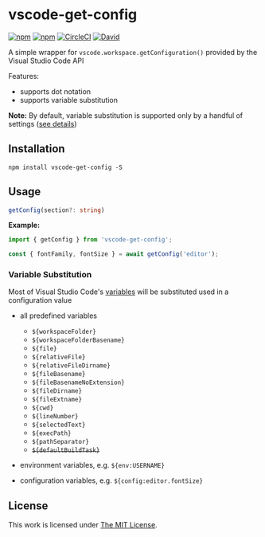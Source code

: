 # vscode-get-config

[![npm](https://flat.badgen.net/npm/license/vscode-get-config)](https://www.npmjs.org/package/vscode-get-config)
[![npm](https://flat.badgen.net/npm/v/vscode-get-config)](https://www.npmjs.org/package/vscode-get-config)
[![CircleCI](https://flat.badgen.net/circleci/github/idleberg/node-vscode-get-config)](https://circleci.com/gh/idleberg/node-vscode-get-config)
[![David](https://flat.badgen.net/david/dep/idleberg/node-vscode-get-config)](https://david-dm.org/idleberg/node-vscode-get-config)

A simple wrapper for `vscode.workspace.getConfiguration()` provided by the Visual Studio Code API

Features:

- supports dot notation
- supports variable substitution

**Note:** By default, variable substitution is supported only by a handful of settings ([see details](https://code.visualstudio.com/docs/editor/variables-reference#_is-variable-substitution-supported-in-user-and-workspace-settings))

## Installation

`npm install vscode-get-config -S`

## Usage

```ts
getConfig(section?: string)
```

**Example:**

```js
import { getConfig } from 'vscode-get-config';

const { fontFamily, fontSize } = await getConfig('editor');
```

### Variable Substitution

Most of Visual Studio Code's [ variables](https://code.visualstudio.com/docs/editor/variables-reference) will be substituted used in a configuration value

- all predefined variables
    - `${workspaceFolder}`
    - `${workspaceFolderBasename}`
    - `${file}`
    - `${relativeFile}`
    - `${relativeFileDirname}`
    - `${fileBasename}`
    - `${fileBasenameNoExtension}`
    - `${fileDirname}`
    - `${fileExtname}`
    - `${cwd}`
    - `${lineNumber}`
    - `${selectedText}`
    - `${execPath}`
    - `${pathSeparator}`
    - <strike>`${defaultBuildTask}`</strike>

- environment variables, e.g. `${env:USERNAME}`
- configuration variables, e.g. `${config:editor.fontSize}` 

## License

This work is licensed under [The MIT License](https://opensource.org/licenses/MIT).
